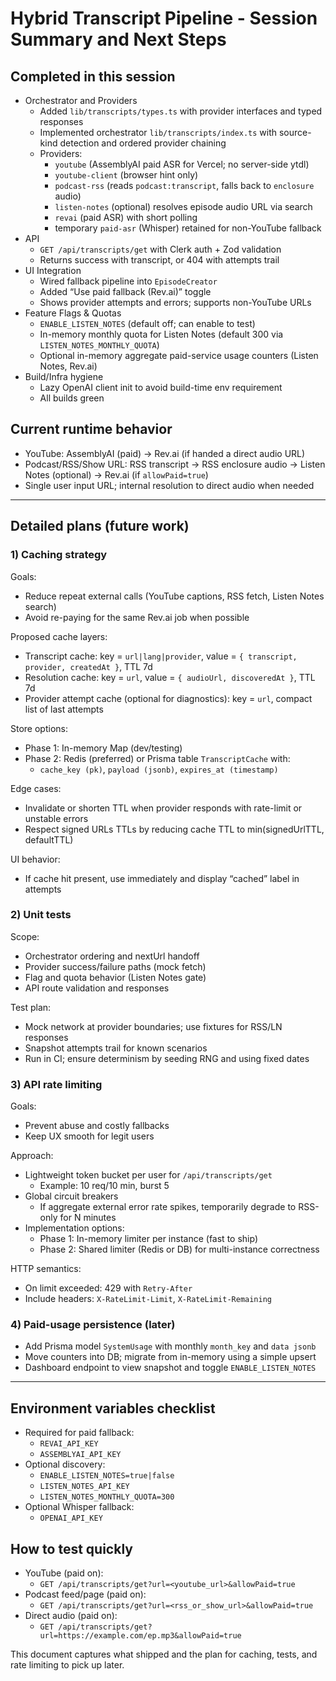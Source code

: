 # Hybrid Transcript Pipeline - Session Summary and Next Steps

## Completed in this session

- Orchestrator and Providers
  - Added `lib/transcripts/types.ts` with provider interfaces and typed responses
  - Implemented orchestrator `lib/transcripts/index.ts` with source-kind detection and ordered provider chaining
  - Providers:
    - `youtube` (AssemblyAI paid ASR for Vercel; no server-side ytdl)
    - `youtube-client` (browser hint only)
    - `podcast-rss` (reads `podcast:transcript`, falls back to `enclosure` audio)
    - `listen-notes` (optional) resolves episode audio URL via search
    - `revai` (paid ASR) with short polling
    - temporary `paid-asr` (Whisper) retained for non-YouTube fallback
- API
  - `GET /api/transcripts/get` with Clerk auth + Zod validation
  - Returns success with transcript, or 404 with attempts trail
- UI Integration
  - Wired fallback pipeline into `EpisodeCreator`
  - Added “Use paid fallback (Rev.ai)” toggle
  - Shows provider attempts and errors; supports non-YouTube URLs
- Feature Flags & Quotas
  - `ENABLE_LISTEN_NOTES` (default off; can enable to test)
  - In-memory monthly quota for Listen Notes (default 300 via `LISTEN_NOTES_MONTHLY_QUOTA`)
  - Optional in-memory aggregate paid-service usage counters (Listen Notes, Rev.ai)
- Build/Infra hygiene
  - Lazy OpenAI client init to avoid build-time env requirement
  - All builds green

## Current runtime behavior

- YouTube: AssemblyAI (paid) → Rev.ai (if handed a direct audio URL)
- Podcast/RSS/Show URL: RSS transcript → RSS enclosure audio → Listen Notes (optional) → Rev.ai (if `allowPaid=true`)
- Single user input URL; internal resolution to direct audio when needed

---

## Detailed plans (future work)

### 1) Caching strategy

Goals:
- Reduce repeat external calls (YouTube captions, RSS fetch, Listen Notes search)
- Avoid re-paying for the same Rev.ai job when possible

Proposed cache layers:
- Transcript cache: key = `url|lang|provider`, value = `{ transcript, provider, createdAt }`, TTL 7d
- Resolution cache: key = `url`, value = `{ audioUrl, discoveredAt }`, TTL 7d
- Provider attempt cache (optional for diagnostics): key = `url`, compact list of last attempts

Store options:
- Phase 1: In-memory Map (dev/testing)
- Phase 2: Redis (preferred) or Prisma table `TranscriptCache` with:
  - `cache_key (pk)`, `payload (jsonb)`, `expires_at (timestamp)`

Edge cases:
- Invalidate or shorten TTL when provider responds with rate-limit or unstable errors
- Respect signed URLs TTLs by reducing cache TTL to min(signedUrlTTL, defaultTTL)

UI behavior:
- If cache hit present, use immediately and display “cached” label in attempts

### 2) Unit tests

Scope:
- Orchestrator ordering and nextUrl handoff
- Provider success/failure paths (mock fetch)
- Flag and quota behavior (Listen Notes gate)
- API route validation and responses

Test plan:
- Mock network at provider boundaries; use fixtures for RSS/LN responses
- Snapshot attempts trail for known scenarios
- Run in CI; ensure determinism by seeding RNG and using fixed dates

### 3) API rate limiting

Goals:
- Prevent abuse and costly fallbacks
- Keep UX smooth for legit users

Approach:
- Lightweight token bucket per user for `/api/transcripts/get`
  - Example: 10 req/10 min, burst 5
- Global circuit breakers
  - If aggregate external error rate spikes, temporarily degrade to RSS-only for N minutes
- Implementation options:
  - Phase 1: In-memory limiter per instance (fast to ship)
  - Phase 2: Shared limiter (Redis or DB) for multi-instance correctness

HTTP semantics:
- On limit exceeded: 429 with `Retry-After`
- Include headers: `X-RateLimit-Limit`, `X-RateLimit-Remaining`

### 4) Paid-usage persistence (later)

- Add Prisma model `SystemUsage` with monthly `month_key` and `data jsonb`
- Move counters into DB; migrate from in-memory using a simple upsert
- Dashboard endpoint to view snapshot and toggle `ENABLE_LISTEN_NOTES`

---

## Environment variables checklist

- Required for paid fallback:
  - `REVAI_API_KEY`
  - `ASSEMBLYAI_API_KEY`
- Optional discovery:
  - `ENABLE_LISTEN_NOTES=true|false`
  - `LISTEN_NOTES_API_KEY`
  - `LISTEN_NOTES_MONTHLY_QUOTA=300`
- Optional Whisper fallback:
  - `OPENAI_API_KEY`

## How to test quickly

- YouTube (paid on):
  - `GET /api/transcripts/get?url=<youtube_url>&allowPaid=true`
- Podcast feed/page (paid on):
  - `GET /api/transcripts/get?url=<rss_or_show_url>&allowPaid=true`
- Direct audio (paid on):
  - `GET /api/transcripts/get?url=https://example.com/ep.mp3&allowPaid=true`

This document captures what shipped and the plan for caching, tests, and rate limiting to pick up later.
